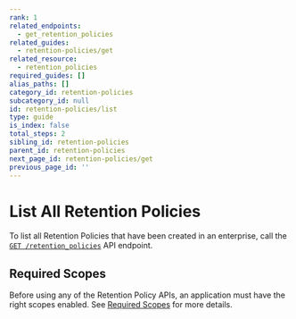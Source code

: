 ```yaml
---
rank: 1
related_endpoints:
  - get_retention_policies
related_guides:
  - retention-policies/get
related_resource:
  - retention_policies
required_guides: []
alias_paths: []
category_id: retention-policies
subcategory_id: null
id: retention-policies/list
type: guide
is_index: false
total_steps: 2
sibling_id: retention-policies
parent_id: retention-policies
next_page_id: retention-policies/get
previous_page_id: ''
---
```


# List All Retention Policies

To list all Retention Policies that have been created in an enterprise, call
the [`GET /retention_policies`][retention_policies] API endpoint.

<Samples id='get_retention_policies' >

</Samples>

## Required Scopes

Before using any of the Retention Policy APIs, an application must have the
right scopes enabled. See [Required Scopes][scopes] for more details.

[retention_policies]: e://get_retention_policies
[scopes]: g://retention-policies#required-scopes
